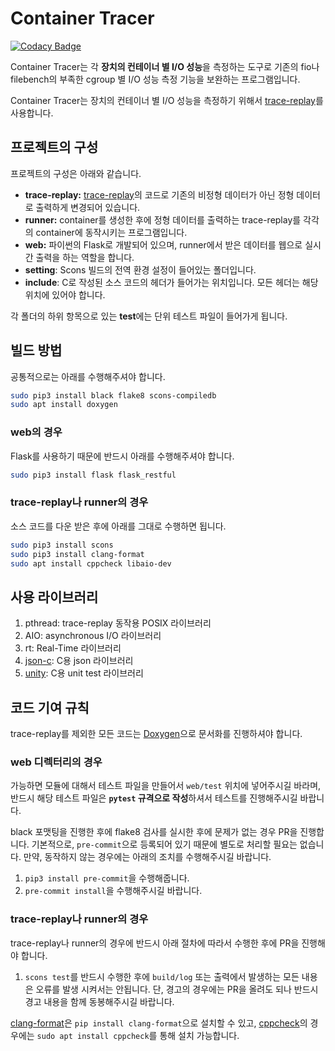 # Container Tracer

[![Codacy Badge](https://api.codacy.com/project/badge/Grade/418213c5843a4f4f8533df211c866c5f)](https://app.codacy.com/gh/I-O-Benchmark-On-Container/ContainerTracer?utm_source=github.com&utm_medium=referral&utm_content=I-O-Benchmark-On-Container/ContainerTracer&utm_campaign=Badge_Grade_Settings)

Container Tracer는 각 **장치의 컨테이너 별 I/O 성능**을 측정하는 도구로 기존의 fio나 filebench의 부족한 cgroup 별 I/O 성능 측정 기능을 보완하는 프로그램입니다.

Container Tracer는 장치의 컨테이너 별 I/O 성능을 측정하기 위해서 [trace-replay](https://github.com/yongseokoh/trace-replay)를 사용합니다.

## 프로젝트의 구성

프로젝트의 구성은 아래와 같습니다.

- **trace-replay:** [trace-replay](https://github.com/yongseokoh/trace-replay)의 코드로 기존의 비정형 데이터가 아닌 정형 데이터로 출력하게 변경되어 있습니다.
- **runner:** container를 생성한 후에 정형 데이터를 출력하는 trace-replay를 각각의 container에 동작시키는 프로그램입니다.
- **web:** 파이썬의 Flask로 개발되어 있으며, runner에서 받은 데이터를 웹으로 실시간 출력을 하는 역할을 합니다.
- **setting**: Scons 빌드의 전역 환경 설정이 들어있는 폴더입니다.
- **include**: C로 작성된 소스 코드의 헤더가 들어가는 위치입니다. 모든 헤더는 해당 위치에 있어야 합니다.

각 폴더의 하위 항목으로 있는 **test**에는 단위 테스트 파일이 들어가게 됩니다.

## 빌드 방법

공통적으로는 아래를 수행해주셔야 합니다.

```bash
sudo pip3 install black flake8 scons-compiledb
sudo apt install doxygen
```

### web의 경우

Flask를 사용하기 때문에 반드시 아래를 수행해주셔야 합니다.

```bash
sudo pip3 install flask flask_restful
```

### trace-replay나 runner의 경우

소스 코드를 다운 받은 후에 아래를 그대로 수행하면 됩니다.

```bash
sudo pip3 install scons
sudo pip3 install clang-format
sudo apt install cppcheck libaio-dev
```

## 사용 라이브러리

1. pthread: trace-replay 동작용 POSIX 라이브러리
2. AIO: asynchronous I/O 라이브러리
3. rt: Real-Time 라이브러리
4. [json-c](https://github.com/json-c/json-c):  C용 json 라이브러리
5. [unity](https://github.com/ThrowTheSwitch/Unity): C용 unit test 라이브러리

## 코드 기여 규칙

trace-replay를 제외한 모든 코드는 [Doxygen](https://www.doxygen.nl/index.html)으로 문서화를 진행하셔야 합니다.

###  web 디렉터리의 경우

가능하면 모듈에 대해서 테스트 파일을 만들어서 `web/test` 위치에 넣어주시길 바라며, 반드시 해당 테스트 파일은 **`pytest` 규격으로 작성**하셔서 테스트를 진행해주시길 바랍니다.

black 포맷팅을 진행한 후에 flake8 검사를 실시한 후에 문제가 없는 경우 PR을 진행합니다. 기본적으로, `pre-commit`으로 등록되어 있기 때문에 별도로 처리할 필요는 없습니다. 만약, 동작하지 않는 경우에는 아래의 조치를 수행해주시길 바랍니다.

1. `pip3 install pre-commit`을 수행해줍니다.
2. `pre-commit install`을 수행해주시길 바랍니다.

### trace-replay나 runner의 경우

trace-replay나 runner의 경우에 반드시 아래 절차에 따라서 수행한 후에 PR을 진행해야 합니다.

1. `scons test`를 반드시 수행한 후에 `build/log` 또는 출력에서 발생하는 모든 내용은 오류를 발생 시켜서는 안됩니다. 단, 경고의 경우에는 PR을 올려도 되나 반드시 경고 내용을 함께 동봉해주시길 바랍니다.

[clang-format](https://clang.llvm.org/docs/ClangFormat.html)은 `pip install clang-format`으로 설치할 수 있고, [cppcheck](http://cppcheck.sourceforge.net/)의 경우에는 `sudo apt install cppcheck`를 통해 설치 가능합니다.